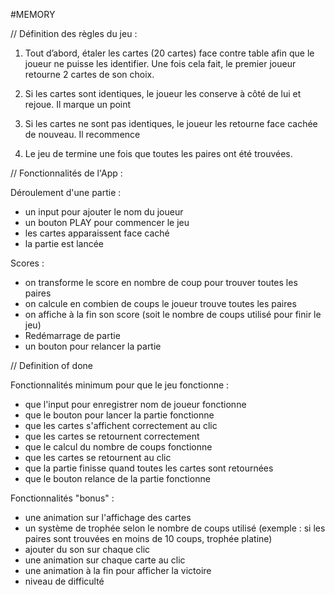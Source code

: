 #MEMORY

// Définition des règles du jeu :

1) Tout d’abord, étaler les cartes (20 cartes) face contre table afin que le joueur ne puisse les identifier. Une fois cela fait, le premier joueur retourne 2 cartes de son choix.

2) Si les cartes sont identiques, le joueur les conserve à côté de lui et rejoue. Il marque un point

3) Si les cartes ne sont pas identiques, le joueur les retourne face cachée de nouveau. Il recommence

4) Le jeu de termine une fois que toutes les paires ont été trouvées.

// Fonctionnalités de l'App :

Déroulement d'une partie :

- un input pour ajouter le nom du joueur
- un bouton PLAY pour commencer le jeu
- les cartes apparaissent face caché
- la partie est lancée

Scores :

- on transforme le score en nombre de coup pour trouver toutes les paires
- on calcule en combien de coups le joueur trouve toutes les paires
- on affiche à la fin son score (soit le nombre de coups utilisé pour finir le jeu)
- Redémarrage de partie
- un bouton pour relancer la partie

// Definition of done

Fonctionnalités minimum pour que le jeu fonctionne :

- que l'input pour enregistrer nom de joueur fonctionne
- que le bouton pour lancer la partie fonctionne
- que les cartes s'affichent correctement au clic
- que les cartes se retournent correctement
- que le calcul du nombre de coups fonctionne
- que les cartes se retournent au clic
- que la partie finisse quand toutes les cartes sont retournées
- que le bouton relance de la partie fonctionne

Fonctionnalités "bonus" :

- une animation sur l'affichage des cartes
- un système de trophée selon le nombre de coups utilisé (exemple : si les paires sont trouvées en moins de 10 coups, trophée platine)
- ajouter du son sur chaque clic
- une animation sur chaque carte au clic
- une animation à la fin pour afficher la victoire
- niveau de difficulté
